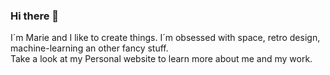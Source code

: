 ### Hi there 👋

I´m Marie and I like to create things. I´m obsessed with space, retro design, machine-learning an other fancy stuff.<br>
Take a look at my Personal website to learn more about me and my work.

<!--
**MarieBreiteneder/MarieBreiteneder** is a ✨ _special_ ✨ repository because its `README.md` (this file) appears on your GitHub profile.

Here are some ideas to get you started:

- 🔭 I’m currently working on ...
- 🌱 I’m currently learning ...
- 👯 I’m looking to collaborate on ...
- 🤔 I’m looking for help with ...
- 💬 Ask me about ...
- 📫 How to reach me: ...
- 😄 Pronouns: ...
- ⚡ Fun fact: ...
-->
